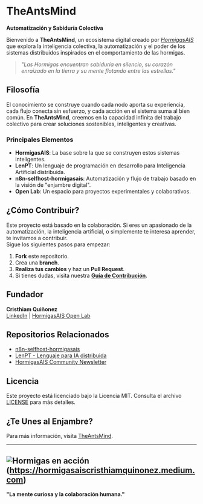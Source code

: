 # TheAntsMind  
**Automatización y Sabiduría Colectiva**

Bienvenido a **TheAntsMind**, un ecosistema digital creado por *[HormigasAIS](https://github.com/HormigasAIS-ux)* que explora la inteligencia colectiva, la automatización y el poder de los sistemas distribuidos inspirados en el comportamiento de las hormigas.

> *"Las Hormigas encuentran sabiduría en silencio, su corazón enraizado en la tierra y su mente flotando entre las estrellas."*

## Filosofía  
El conocimiento se construye cuando cada nodo aporta su experiencia, cada flujo conecta sin esfuerzo, y cada acción en el sistema suma al bien común. En **TheAntsMind**, creemos en la capacidad infinita del trabajo colectivo para crear soluciones sostenibles, inteligentes y creativas.

### Principales Elementos  
- **HormigasAIS**: La base sobre la que se construyen estos sistemas inteligentes.  
- **LenPT**: Un lenguaje de programación en desarrollo para Inteligencia Artificial distribuida.  
- **n8n-selfhost-hormigasais**: Automatización y flujo de trabajo basado en la visión de "enjambre digital".  
- **Open Lab**: Un espacio para proyectos experimentales y colaborativos.

## ¿Cómo Contribuir?  
Este proyecto está basado en la colaboración. Si eres un apasionado de la automatización, la inteligencia artificial, o simplemente te interesa aprender, te invitamos a contribuir.  
Sigue los siguientes pasos para empezar:

1. **Fork** este repositorio.
2. Crea una **branch**.
3. **Realiza tus cambios** y haz un **Pull Request**.
4. Si tienes dudas, visita nuestra **[Guía de Contribución](#)**.

## Fundador  
**Cristhiam Quiñonez**  
[LinkedIn](https://www.linkedin.com/in/hormigasais) | [HormigasAIS Open Lab](https://github.com/HormigasAIS-ux)

## Repositorios Relacionados  
- [n8n-selfhost-hormigasais](https://github.com/HormigasAIS-ux/n8n-selfhost-hormigasais)
- [LenPT - Lenguaje para IA distribuida](#)
- [HormigasAIS Community Newsletter](#)

## Licencia  
Este proyecto está licenciado bajo la Licencia MIT. Consulta el archivo [LICENSE](LICENSE) para más detalles.

## ¿Te Unes al Enjambre?  
Para más información, visita [TheAntsMind](https://github.com/TheAntsMind).

---

![Hormigas en acción](https://upload.wikimedia.org/wikipedia/commons/a/a4/Ant_colony_cropped.jpg)
(https://hormigasaiscristhiamquinonez.medium.com)
---

**"La mente curiosa y la colaboración humana."**
